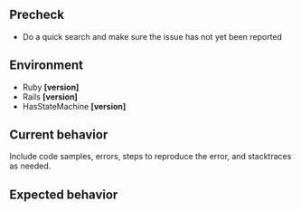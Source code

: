 ## Precheck

- Do a quick search and make sure the issue has not yet been reported

## Environment

- Ruby **[version]**
- Rails **[version]**
- HasStateMachine **[version]**

## Current behavior

Include code samples, errors, steps to reproduce the error, and stacktraces as needed.

## Expected behavior
